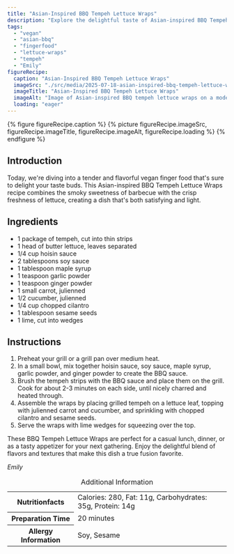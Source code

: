 ```yaml
---
title: "Asian-Inspired BBQ Tempeh Lettuce Wraps"
description: "Explore the delightful taste of Asian-inspired BBQ Tempeh Lettuce Wraps. Perfect as a light, vegan finger food with smoky tempeh and crisp vegetables."
tags:
  - "vegan"
  - "asian-bbq"
  - "fingerfood"
  - "lettuce-wraps"
  - "tempeh"
  - "Emily"
figureRecipe: 
  caption: "Asian-Inspired BBQ Tempeh Lettuce Wraps"
  imageSrc: "./src/media/2025-07-18-asian-inspired-bbq-tempeh-lettuce-wraps-6920.png"
  imageTitle: "Asian-Inspired BBQ Tempeh Lettuce Wraps"
  imageAlt: "Image of Asian-inspired BBQ tempeh lettuce wraps on a modern plate, garnished with carrots, cucumbers, cilantro, and sesame seeds, with lime wedges on the side."
  loading: "eager"
---
```


{% figure figureRecipe.caption %}
{% picture figureRecipe.imageSrc, figureRecipe.imageTitle, figureRecipe.imageAlt, figureRecipe.loading %}
{% endfigure %}

## Introduction

Today, we're diving into a tender and flavorful vegan finger food that's sure to delight your taste buds. This Asian-inspired BBQ Tempeh Lettuce Wraps recipe combines the smoky sweetness of barbecue with the crisp freshness of lettuce, creating a dish that's both satisfying and light.

## Ingredients

- 1 package of tempeh, cut into thin strips
- 1 head of butter lettuce, leaves separated
- 1/4 cup hoisin sauce
- 2 tablespoons soy sauce
- 1 tablespoon maple syrup
- 1 teaspoon garlic powder
- 1 teaspoon ginger powder
- 1 small carrot, julienned
- 1/2 cucumber, julienned
- 1/4 cup chopped cilantro
- 1 tablespoon sesame seeds
- 1 lime, cut into wedges

## Instructions

1. Preheat your grill or a grill pan over medium heat.
2. In a small bowl, mix together hoisin sauce, soy sauce, maple syrup, garlic powder, and ginger powder to create the BBQ sauce.
3. Brush the tempeh strips with the BBQ sauce and place them on the grill. Cook for about 2-3 minutes on each side, until nicely charred and heated through.
4. Assemble the wraps by placing grilled tempeh on a lettuce leaf, topping with julienned carrot and cucumber, and sprinkling with chopped cilantro and sesame seeds.
5. Serve the wraps with lime wedges for squeezing over the top.

These BBQ Tempeh Lettuce Wraps are perfect for a casual lunch, dinner, or as a tasty appetizer for your next gathering. Enjoy the delightful blend of flavors and textures that make this dish a true fusion favorite.

*Emily*

<table><caption class='sr-only'>Additional Information</caption><tr><th>Nutritionfacts</th><td>Calories: 280, Fat: 11g, Carbohydrates: 35g, Protein: 14g&nbsp;</td></tr><tr><th>Preparation Time</th><td>20 minutes&nbsp;</td></tr><tr><th>Allergy Information</th><td>Soy, Sesame&nbsp;</td></tr></table>

